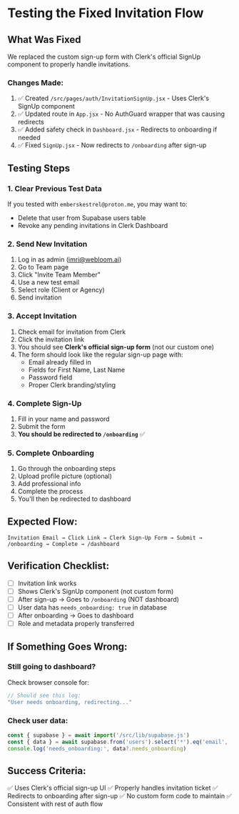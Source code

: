 # Testing the Fixed Invitation Flow

## What Was Fixed
We replaced the custom sign-up form with Clerk's official SignUp component to properly handle invitations.

### Changes Made:
1. ✅ Created `/src/pages/auth/InvitationSignUp.jsx` - Uses Clerk's SignUp component
2. ✅ Updated route in `App.jsx` - No AuthGuard wrapper that was causing redirects
3. ✅ Added safety check in `Dashboard.jsx` - Redirects to onboarding if needed
4. ✅ Fixed `SignUp.jsx` - Now redirects to `/onboarding` after sign-up

## Testing Steps

### 1. Clear Previous Test Data
If you tested with `emberskestrel@proton.me`, you may want to:
- Delete that user from Supabase users table
- Revoke any pending invitations in Clerk Dashboard

### 2. Send New Invitation
1. Log in as admin (imri@webloom.ai)
2. Go to Team page
3. Click "Invite Team Member"
4. Use a new test email
5. Select role (Client or Agency)
6. Send invitation

### 3. Accept Invitation
1. Check email for invitation from Clerk
2. Click the invitation link
3. You should see **Clerk's official sign-up form** (not our custom one)
4. The form should look like the regular sign-up page with:
   - Email already filled in
   - Fields for First Name, Last Name
   - Password field
   - Proper Clerk branding/styling

### 4. Complete Sign-Up
1. Fill in your name and password
2. Submit the form
3. **You should be redirected to `/onboarding`** ✅

### 5. Complete Onboarding
1. Go through the onboarding steps
2. Upload profile picture (optional)
3. Add professional info
4. Complete the process
5. You'll then be redirected to dashboard

## Expected Flow:
```
Invitation Email → Click Link → Clerk Sign-Up Form → Submit → /onboarding → Complete → /dashboard
```

## Verification Checklist:
- [ ] Invitation link works
- [ ] Shows Clerk's SignUp component (not custom form)
- [ ] After sign-up → Goes to `/onboarding` (NOT dashboard)
- [ ] User data has `needs_onboarding: true` in database
- [ ] After onboarding → Goes to dashboard
- [ ] Role and metadata properly transferred

## If Something Goes Wrong:

### Still going to dashboard?
Check browser console for:
```javascript
// Should see this log:
"User needs onboarding, redirecting..."
```

### Check user data:
```javascript
const { supabase } = await import('/src/lib/supabase.js')
const { data } = await supabase.from('users').select('*').eq('email', 'your-test-email').single()
console.log('needs_onboarding:', data?.needs_onboarding)
```

## Success Criteria:
✅ Uses Clerk's official sign-up UI
✅ Properly handles invitation ticket
✅ Redirects to onboarding after sign-up
✅ No custom form code to maintain
✅ Consistent with rest of auth flow
